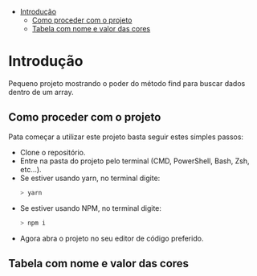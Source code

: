 - [Introdução](#introdução)
  - [Como proceder com o projeto](#como-proceder-com-o-projeto)
  - [Tabela com nome e valor das cores](#tabela-com-nome-e-valor-das-cores)


# Introdução
Pequeno projeto mostrando o poder do método find para buscar dados dentro de um array.

## Como proceder com o projeto
Pata começar a utilizar este projeto basta seguir estes simples passos:
* Clone o repositório.
* Entre na pasta do projeto pelo terminal (CMD, PowerShell, Bash, Zsh, etc...).
* Se estiver usando yarn, no terminal digite:
  ```zsh
  > yarn
  ``` 
* Se estiver usando NPM, no terminal digite:
  ```zsh
  > npm i
  ``` 
* Agora abra o projeto no seu editor de código preferido.

## Tabela com nome e valor das cores